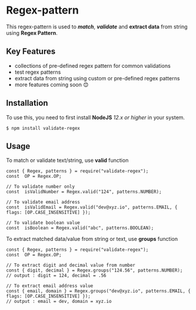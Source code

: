 # Regex-pattern
This regex-pattern is used to ***match***, ***validate*** and **extract data** from string using **Regex Pattern**.

## Key Features

 - collections of pre-defined regex pattern for common validations
 - test regex patterns
 - extract data from string using custom or pre-defined regex patterns
 - more features coming soon 😊

## Installation

To use this, you need to first install **NodeJS** *12.x or higher* in your system.

    $ npm install validate-regex

## Usage 
To match or validate text/string, use **valid** function

    const { Regex, patterns } = require("validate-regex");
    const  OP = Regex.OP;
    
    // To validate number only
    const  isValidNumber = Regex.valid("124", patterns.NUMBER);
    
    // To validate email address
    const  isValidEmail = Regex.valid("dev@xyz.io", patterns.EMAIL, { flags: [OP.CASE_INSENSITIVE] });
    
    // To validate boolean value
    const  isBoolean = Regex.valid("abc", patterns.BOOLEAN);
    
    
To extract matched data/value from string or text, use **groups** function

    const { Regex, patterns } = require("validate-regex");
    const  OP = Regex.OP;
    
    // To extract digit and decimal value from number
    const { digit, decimal } = Regex.groups("124.56", patterns.NUMBER);
    // output : digit = 124, decimal = .56
    
    // To extract email address value
    const { email, domain } = Regex.groups("dev@xyz.io", patterns.EMAIL, { flags: [OP.CASE_INSENSITIVE] });
    // output : email = dev, domain = xyz.io
    
    
    